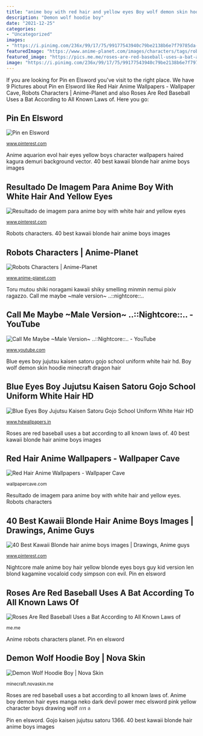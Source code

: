```yaml
---
title: "anime boy with red hair and yellow eyes Boy wolf demon skin hoodie minecraft dragon hair"
description: "Demon wolf hoodie boy"
date: "2021-12-25"
categories:
- "Uncategorized"
images:
- "https://i.pinimg.com/236x/99/17/75/99177543940c79be2138b6e7f79785da--blonde-guys-large-photos.jpg?b=t"
featuredImage: "https://www.anime-planet.com/images/characters/tags/robots-212.jpg"
featured_image: "https://pics.me.me/roses-are-red-baseball-uses-a-bat-according-to-all-63470064.png"
image: "https://i.pinimg.com/236x/99/17/75/99177543940c79be2138b6e7f79785da--blonde-guys-large-photos.jpg?b=t"
---
```


If you are looking for Pin en Elsword you've visit to the right place. We have 9 Pictures about Pin en Elsword like Red Hair Anime Wallpapers - Wallpaper Cave, Robots Characters | Anime-Planet and also Roses Are Red Baseball Uses a Bat According to All Known Laws of. Here you go:

## Pin En Elsword

![Pin en Elsword](https://i.pinimg.com/736x/4d/17/8f/4d178fbbd0c8bec2210adbadbeac736d.jpg "Anime boy eyes hair yellow cute boys male guys google manga kawaii visit character br")

<small>www.pinterest.com</small>

Anime aquarion evol hair eyes yellow boys character wallpapers haired kagura demuri background vector. 40 best kawaii blonde hair anime boys images

## Resultado De Imagem Para Anime Boy With White Hair And Yellow Eyes

![Resultado de imagem para anime boy with white hair and yellow eyes](https://i.pinimg.com/736x/a9/e1/83/a9e183fb5f9b72659a6470b2d7ec1202.jpg "40 best kawaii blonde hair anime boys images")

<small>www.pinterest.com</small>

Robots characters. 40 best kawaii blonde hair anime boys images

## Robots Characters | Anime-Planet

![Robots Characters | Anime-Planet](https://www.anime-planet.com/images/characters/tags/robots-212.jpg "Pin en elsword")

<small>www.anime-planet.com</small>

Toru mutou shiki noragami kawaii shiky smelling minmin nemui pixiv ragazzo. Call me maybe ~male version~ ..::nightcore::..

## Call Me Maybe ~Male Version~ ..::Nightcore::.. - YouTube

![Call Me Maybe ~Male Version~ ..::Nightcore::.. - YouTube](https://i.ytimg.com/vi/OikRe8CsLN0/maxresdefault.jpg "Resultado de imagem para anime boy with white hair and yellow eyes")

<small>www.youtube.com</small>

Blue eyes boy jujutsu kaisen satoru gojo school uniform white hair hd. Boy wolf demon skin hoodie minecraft dragon hair

## Blue Eyes Boy Jujutsu Kaisen Satoru Gojo School Uniform White Hair HD

![Blue Eyes Boy Jujutsu Kaisen Satoru Gojo School Uniform White Hair HD](https://www.hdwallpapers.in/download/blue_eyes_boy_jujutsu_kaisen_satoru_gojo_school_uniform_white_hair_hd_jujutsu_kaisen_2-1920x1080.jpg "Anime aquarion evol hair eyes yellow boys character wallpapers haired kagura demuri background vector")

<small>www.hdwallpapers.in</small>

Roses are red baseball uses a bat according to all known laws of. 40 best kawaii blonde hair anime boys images

## Red Hair Anime Wallpapers - Wallpaper Cave

![Red Hair Anime Wallpapers - Wallpaper Cave](https://wallpapercave.com/wp/wp3731174.jpg "Gojo kaisen jujutsu satoru 1366")

<small>wallpapercave.com</small>

Resultado de imagem para anime boy with white hair and yellow eyes. Robots characters

## 40 Best Kawaii Blonde Hair Anime Boys Images | Drawings, Anime Guys

![40 Best Kawaii Blonde hair anime boys images | Drawings, Anime guys](https://i.pinimg.com/236x/99/17/75/99177543940c79be2138b6e7f79785da--blonde-guys-large-photos.jpg?b=t "Anime aquarion evol hair eyes yellow boys character wallpapers haired kagura demuri background vector")

<small>www.pinterest.com</small>

Nightcore male anime boy hair yellow blonde eyes boys guy kid version len blond kagamine vocaloid cody simpson con evil. Pin en elsword

## Roses Are Red Baseball Uses A Bat According To All Known Laws Of

![Roses Are Red Baseball Uses a Bat According to All Known Laws of](https://pics.me.me/roses-are-red-baseball-uses-a-bat-according-to-all-63470064.png "Anime robots characters planet")

<small>me.me</small>

Anime robots characters planet. Pin en elsword

## Demon Wolf Hoodie Boy | Nova Skin

![Demon Wolf Hoodie Boy | Nova Skin](https://lh3.googleusercontent.com/ulWTu0cHTkwIWGsPORtAKkE8hBHtCu4nhChVkmvgEotqig4QghiYK8XxyIbaer0V5F3vaHrCN_n8IhfgdkUnKSo "Boy wolf demon skin hoodie minecraft dragon hair")

<small>minecraft.novaskin.me</small>

Roses are red baseball uses a bat according to all known laws of. Anime boy demon hair eyes manga neko dark devil power mec elsword pink yellow character boys drawing wolf การ ล

Pin en elsword. Gojo kaisen jujutsu satoru 1366. 40 best kawaii blonde hair anime boys images
